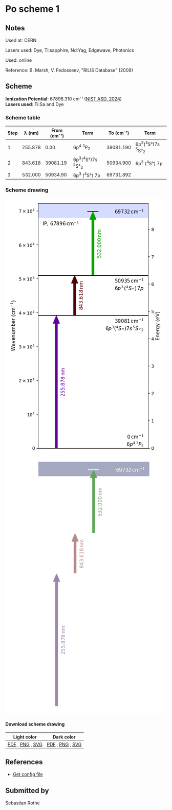 # Po scheme 1

## Notes

Used at: CERN

Lasers used: Dye, Ti:sapphire, Nd:Yag, Edgewave, Photonics

Used: online

Reference: B. Marsh, V. Fedosseev, "RILIS Database" (2009)





## Scheme

**Ionization Potential**: 67896.310 cm⁻¹ ([NIST ASD, 2024](https://www.nist.gov/pml/atomic-spectra-database))  
**Lasers used**: Ti:Sa and Dye

### Scheme table

| Step | λ (nm)  | From (cm⁻¹) |                            Term                             | To (cm⁻¹) |                            Term                             |
| ---- | ------- | ----------- | ----------------------------------------------------------- | --------- | ----------------------------------------------------------- |
| 1    | 255.878 | 0.00        |  6p<sup>4</sup> <sup>3</sup>P<sub>2</sub>                   | 39081.190 | 6p<sup>3</sup>(<sup>4</sup>S°)7s <sup>5</sup>S°<sub>2</sub> |
| 2    | 843.618 | 39081.19    | 6p<sup>3</sup>(<sup>4</sup>S°)7s <sup>5</sup>S°<sub>2</sub> | 50934.900 | 6p<sup>3</sup> (<sup>4</sup>S°) 7p                          |
| 3    | 532.000 | 50934.90    | 6p<sup>3</sup> (<sup>4</sup>S°) 7p                          | 69731.892 |                                                             |


### Scheme drawing

![po scheme, light mode](po-001/po-001-light.png#only-light)
![po scheme, dark mode](po-001/po-001-dark-web.png#only-dark)

#### Download scheme drawing

|                                            Light color                                            |                                           Dark color                                           |
| ------------------------------------------------------------------------------------------------- | ---------------------------------------------------------------------------------------------- |
| [PDF](po-001/po-001-light.pdf) , [PNG](po-001/po-001-light.png) , [SVG](po-001/po-001-light.svg)  | [PDF](po-001/po-001-dark.pdf) , [PNG](po-001/po-001-dark.png) , [SVG](po-001/po-001-dark.svg)  |


## References

  - [Get config file](https://github.com/RIMS-Code/rims-code.github.io/blob/main/db/po-001.json)



## Submitted by

Sebastian Rothe

